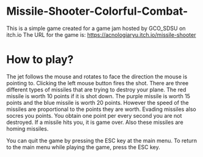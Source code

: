 # Missile-Shooter-Colorful-Combat-
This is a simple game created for a game jam hosted by  GCO_SDSU on itch.io
The URL for the game is: https://acnologiaryu.itch.io/missile-shooter

# How to play?

The jet follows the mouse and rotates to face the direction the mouse is pointing to. Clicking the left mouse button fires the shot. There are three different types of missiles that are trying to destroy your plane. The red missile is worth 10 points if it is shot down. The purple missile is worth 15 points and the blue missile is worth 20 points. However the speed of the missiles are proportional to the points they are worth. Evading missiles also socres you points. You obtain one point per every second you are not destroyed. If a missile hits you, it is game over. Also these missiles are homing missiles. 

You can quit the game by pressing the ESC key at the main menu. To return to the main menu while playing the game, press the ESC key.
